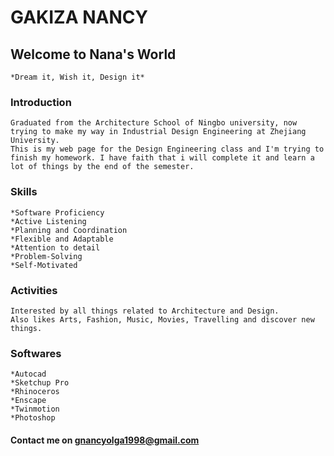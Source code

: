 # GAKIZA NANCY
## Welcome to Nana's World
    *Dream it, Wish it, Design it*

### Introduction
    Graduated from the Architecture School of Ningbo university, now trying to make my way in Industrial Design Engineering at Zhejiang University.
    This is my web page for the Design Engineering class and I'm trying to finish my homework. I have faith that i will complete it and learn a lot of things by the end of the semester.

### Skills
    *Software Proficiency
    *Active Listening
    *Planning and Coordination
    *Flexible and Adaptable
    *Attention to detail
    *Problem-Solving
    *Self-Motivated

### Activities
    Interested by all things related to Architecture and Design. 
    Also likes Arts, Fashion, Music, Movies, Travelling and discover new things.

### Softwares
    *Autocad
    *Sketchup Pro
    *Rhinoceros
    *Enscape
    *Twinmotion
    *Photoshop


#### Contact me on gnancyolga1998@gmail.com

    
    
 
